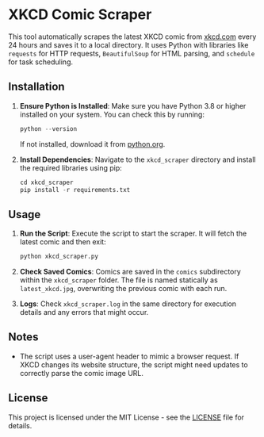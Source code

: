 # XKCD Comic Scraper

This tool automatically scrapes the latest XKCD comic from [xkcd.com](https://xkcd.com/) every 24 hours and saves it to
a local directory. It uses Python with libraries like `requests` for HTTP requests, `BeautifulSoup` for HTML parsing,
and `schedule` for task scheduling.

## Installation

1. **Ensure Python is Installed**: Make sure you have Python 3.8 or higher installed on your system. You can check this
   by running:

   ```py
   python --version
   ```

   If not installed, download it from [python.org](https://www.python.org/downloads/).

2. **Install Dependencies**: Navigate to the `xkcd_scraper` directory and install the required libraries using pip:

   ```py
   cd xkcd_scraper
   pip install -r requirements.txt
   ```

## Usage

1. **Run the Script**: Execute the script to start the scraper. It will fetch the latest comic and then exit:

   ```py
   python xkcd_scraper.py
   ```

2. **Check Saved Comics**: Comics are saved in the `comics` subdirectory within the `xkcd_scraper` folder. The file is
   named statically as `latest_xkcd.jpg`, overwriting the previous comic with each run.

3. **Logs**: Check `xkcd_scraper.log` in the same directory for execution details and any errors that might occur.

## Notes

- The script uses a user-agent header to mimic a browser request. If XKCD changes its website structure, the script
  might need updates to correctly parse the comic image URL.

## License

This project is licensed under the MIT License - see the [LICENSE](LICENSE) file for details.
